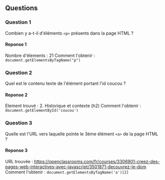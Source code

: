 ## Questions 

### Question 1

Combien y a-t-il d'éléments `<p>` présents dans la page HTML ?

#### Reponse 1

Nombre d'élements : 21
Comment l'obtenir : `document.getElementsByTagName("p")`

### Question 2

Quel est le contenu texte de l'élément portant l'id coucou ?

#### Reponse 2

Element trouvé : 2. Historique et contexte (h2)
Comment l'obtenir : `document.getElementById('coucou')`

### Question 3

Quelle est l'URL vers laquelle pointe le 3ème élément `<a>` de la page HTML ?

#### Reponse 3

URL trouvée : https://openclassrooms.com/fr/courses/3306901-creez-des-pages-web-interactives-avec-javascript/3501871-decouvrez-le-dom
Comment l'obtenir : `document.getElementsByTagName('a')[2]`
